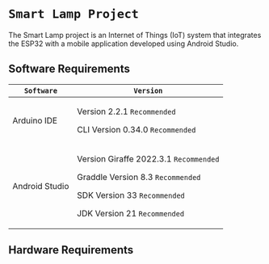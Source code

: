 # `Smart Lamp Project`
The Smart Lamp project is an Internet of Things (IoT) system that integrates the ESP32 with a mobile application developed using Android Studio.

## Software Requirements
| `Software` | `Version` |
| --------------------- | ----------------------------------------- |
| Arduino IDE           | <p>Version 2.2.1 `Recommended`</p> <p>CLI Version 0.34.0 `Recommended`</p> |
| Android Studio        | <p>Version Giraffe 2022.3.1 `Recommended`</p> <p>Graddle Version 8.3 `Recommended`</p> <p>SDK Version 33 `Recommended`</p> <p>JDK Version 21 `Recommended`</p> |                 

## Hardware Requirements

